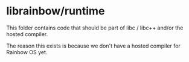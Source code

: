 librainbow/runtime
==================

This folder contains code that should be part of libc / libc++ and/or the hosted compiler.

The reason this exists is because we don't have a hosted compiler for Rainbow OS yet.


